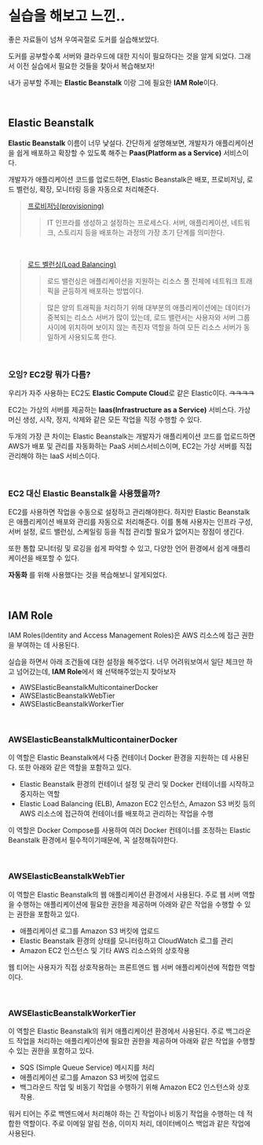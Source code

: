 # 실습을 해보고 느낀..

좋은 자료들이 넘쳐 우여곡절로 도커를 실습해보았다.

도커를 공부할수록 서버와 클라우드에 대한 지식이 필요하다는 것을 알게 되었다. 그래서 이전 실습에서 필요한 것들을 찾아서 복습해보자!

내가 공부할 주제는 **Elastic Beanstalk** 이랑 그에 필요한 **IAM Role**이다.

<br>

## Elastic Beanstalk

**Elastic Beanstalk** 이름이 너무 낯설다. 간단하게 설명해보면, 개발자가 애플리케이션을 쉽게 배포하고 확장할 수 있도록 해주는 **Paas(Platform as a Service)** 서비스이다.

개발자가 애플리케이션 코드를 업로드하면, Elastic Beanstalk은 배포, 프로비저닝, 로드 벨런싱, 확장, 모니터링 등을 자동으로 처리해준다.

> [프로비저닝(provisioning)](https://hong-yp-ml-records.tistory.com/125)
>
> > IT 인프라를 생성하고 설정하는 프로세스다. 서버, 애플리케이션, 네트워크, 스토리지 등을 배포하는 과정의 가장 초기 단계를 의미한다.

<br>

> [로드 벨런싱(Load Balancing)](https://aws.amazon.com/ko/what-is/load-balancing/)
>
> > 로드 밸런싱은 애플리케이션을 지원하는 리소스 풀 전체에 네트워크 트래픽을 균등하게 배포하는 방법이다.
>
> > 많은 양의 트래픽을 처리하기 위해 대부분의 애플리케이션에는 데이터가 중복되는 리소스 서버가 많이 있는데, 로드 밸런서는 사용자와 서버 그룹 사이에 위치하며 보이지 않는 촉진자 역할을 하여 모든 리소스 서버가 동일하게 사용되도록 한다.

<br>

### 오잉? EC2랑 뭐가 다름?

우리가 자주 사용하는 EC2도 **Elastic Compute Cloud**로 같은 Elastic이다. ~~ㅋㅋㅋㅋ~~

EC2는 가상의 서버를 제공하는 **Iaas(Infrastructure as a Service)** 서비스다. 가상 머신 생성, 시작, 정지, 삭제와 같은 모든 작업을 직정 수행할 수 있다.

두개의 가장 큰 차이는 Elastic Beanstalk는 개발자가 애플리케이션 코드를 업로드하면 AWS가 배포 및 관리를 자동화하는 PaaS 서비스서비스이며, EC2는 가상 서버를 직접 관리해야 하는 IaaS 서비스이다.

<br>

### EC2 대신 Elastic Beanstalk을 사용했을까?

EC2를 사용하면 작업을 수동으로 설정하고 관리해야한다. 하지만 Elastic Beanstalk은 애플리케이션 배포와 관리를 자동으로 처리해준다. 이를 통해 사용자는 인프라 구성, 서버 설정, 로드 밸런싱, 스케일링 등을 직접 관리할 필요가 없어지는 장점이 생긴다.

또한 통합 모니터링 및 로깅을 쉽게 파악할 수 있고, 다양한 언어 환경에서 쉽게 애플리케이션을 배포할 수 있다.

**자동화** 를 위해 사용했다는 것을 복습해보니 알게되었다.

<br>

## IAM Role

IAM Roles(Identity and Access Management Roles)은 AWS 리소스에 접근 권한을 부여하는 데 사용된다.

실습을 하면서 아래 조건들에 대한 설정을 해주었다. 너무 어려워보여서 일단 체크만 하고 넘어갔는데, **IAM Role**에서 왜 선택해주었는지 찾아보자

- AWSElasticBeanstalkMulticontainerDocker
- AWSElasticBeanstalkWebTier
- AWSElasticBeanstalkWorkerTier

<br>

### AWSElasticBeanstalkMulticontainerDocker

이 역할은 Elastic Beanstalk에서 다중 컨테이너 Docker 환경을 지원하는 데 사용된다. 또한 아래와 같은 역할을 포함하고 있다.

- Elastic Beanstalk 환경의 컨테이너 설정 및 관리 및 Docker 컨테이너를 시작하고 중지하는 역할
- Elastic Load Balancing (ELB), Amazon EC2 인스턴스, Amazon S3 버킷 등의 AWS 리소스에 접근하여 컨테이너를 배포하고 관리하는 작업을 수행

이 역할은 Docker Compose를 사용하여 여러 Docker 컨테이너를 조정하는 Elastic Beanstalk 환경에서 필수적이기때문에, 꼭 설정해줘야한다.

<br>

### AWSElasticBeanstalkWebTier

이 역할은 Elastic Beanstalk의 웹 애플리케이션 환경에서 사용된다. 주로 웹 서버 역할을 수행하는 애플리케이션에 필요한 권한을 제공하며 아래와 같은 작업을 수행할 수 있는 권한을 포함하고 있다.

- 애플리케이션 로그를 Amazon S3 버킷에 업로드
- Elastic Beanstalk 환경의 상태를 모니터링하고 CloudWatch 로그를 관리
- Amazon EC2 인스턴스 및 기타 AWS 리소스와의 상호작용

웹 티어는 사용자가 직접 상호작용하는 프론트엔드 웹 서버 애플리케이션에 적합한 역할이다.

<br>

### AWSElasticBeanstalkWorkerTier

이 역할은 Elastic Beanstalk의 워커 애플리케이션 환경에서 사용된다. 주로 백그라운드 작업을 처리하는 애플리케이션에 필요한 권한을 제공하며 아래와 같은 작업을 수행할 수 있는 권한을 포함하고 있다.

- SQS (Simple Queue Service) 메시지를 처리
- 애플리케이션 로그를 Amazon S3 버킷에 업로드
- 백그라운드 작업 및 비동기 작업을 수행하기 위해 Amazon EC2 인스턴스와 상호작용.

워커 티어는 주로 백엔드에서 처리해야 하는 긴 작업이나 비동기 작업을 수행하는 데 적합한 역할이다. 주로 이메일 알림 전송, 이미지 처리, 데이터베이스 백업과 같은 작업에 사용된다.

<br>
